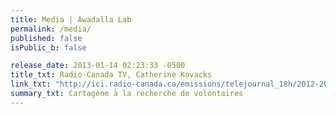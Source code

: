 ```yaml
---
title: Media | Awadalla Lab
permalink: /media/
published: false
isPublic_b: false

release_date: 2013-01-14 02:23:33 -0500
title_txt: Radio-Canada TV, Catherine Kovacks
link_txt: "http://ici.radio-canada.ca/emissions/telejournal_18h/2012-2013/Reportage.asp?idDoc=267538"
summary_txt: Cartagène à la recherche de volontaires
---
```

